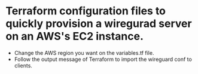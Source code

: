 # Terraform configuration files to quickly provision a wiregurad server on an AWS's EC2 instance.
  - Change the AWS region you want on the variables.tf file.
  - Follow the output message of Terraform to import the wireguard conf to clients.

